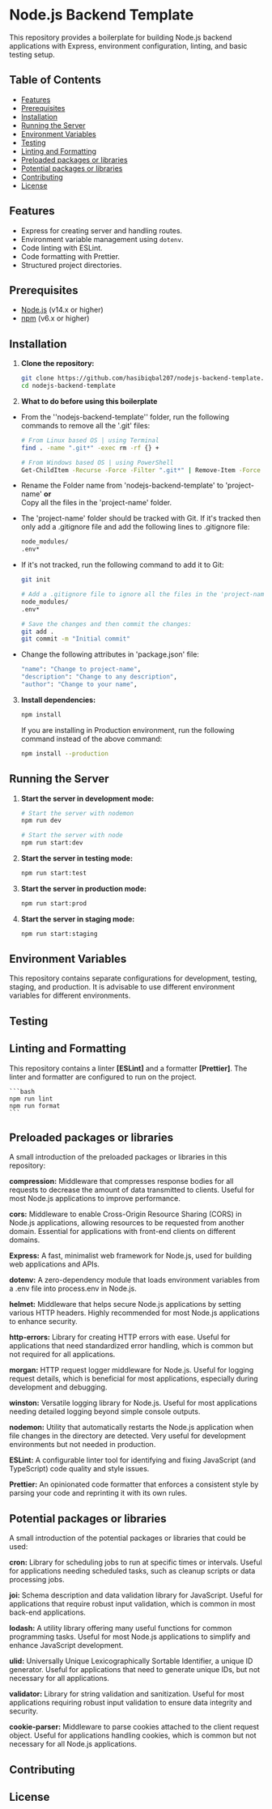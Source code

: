 # Node.js Backend Template

This repository provides a boilerplate for building Node.js backend applications with Express, environment configuration, linting, and basic testing setup.

## Table of Contents

- [Features](#features)
- [Prerequisites](#prerequisites)
- [Installation](#installation)
- [Running the Server](#running-the-server)
- [Environment Variables](#environment-variables)
- [Testing](#testing)
- [Linting and Formatting](#linting-and-formatting)
- [Preloaded packages or libraries](#preloaded-packages-or-libraries)
- [Potential packages or libraries](#potential-packages-or-libraries)
- [Contributing](#contributing)
- [License](#license)

## Features

- Express for creating server and handling routes.
- Environment variable management using `dotenv`.
- Code linting with ESLint.
- Code formatting with Prettier.
- Structured project directories.

## Prerequisites

- [Node.js](https://nodejs.org/) (v14.x or higher)
- [npm](https://www.npmjs.com/) (v6.x or higher)

## Installation

1. **Clone the repository:**

    ```bash
    git clone https://github.com/hasibiqbal207/nodejs-backend-template.git
    cd nodejs-backend-template
    ```

2. **What to do before using this boilerplate**

- From the ''nodejs-backend-template'' folder, run the following commands to remove all the '.git' files:

    ```bash
    # From Linux based OS | using Terminal
    find . -name ".git*" -exec rm -rf {} +

    # From Windows based OS | using PowerShell
    Get-ChildItem -Recurse -Force -Filter ".git*" | Remove-Item -Force -Recurse
    ```

- Rename the Folder name from 'nodejs-backend-template' to 'project-name' **or** <br /> Copy all the
    files in the 'project-name' folder.
    
- The 'project-name' folder should be tracked with Git. If it's tracked then only add a .gitignore file and add the following lines to .gitignore file:
 
    ```bash
    node_modules/
    .env*
    ```   

- If it's not tracked, run the following command to add it to Git: 

    ```bash
    git init

    # Add a .gitignore file to ignore all the files in the 'project-name' folder. Add the following lines to .gitignore file:
    node_modules/
    .env*

    # Save the changes and then commit the changes:
    git add .
    git commit -m "Initial commit"
    ```

- Change the following attributes in 'package.json' file:
    ```bash
    "name": "Change to project-name",
    "description": "Change to any description",
    "author": "Change to your name",
    ```

3. **Install dependencies:**
    ```bash
    npm install
    ```

    If you are installing in Production environment, run the following command instead of the above command:
    ```bash
    npm install --production
    ```

## Running the Server

1. **Start the server in development mode:**

    ```bash
    # Start the server with nodemon
    npm run dev

    # Start the server with node
    npm run start:dev
    ```

2. **Start the server in testing mode:**

    ```bash
    npm run start:test
    ```

3. **Start the server in production mode:**

    ```bash
    npm run start:prod
    ```
    
4. **Start the server in staging mode:**

    ```bash
    npm run start:staging
    ```
    
## Environment Variables

This repository contains separate configurations for development, testing, staging, and production. It is advisable to use different environment variables for different environments. 

## Testing


## Linting and Formatting
This repository contains a linter **[ESLint]** and a formatter **[Prettier]**. The linter and formatter are configured to run on the project.

    ```bash
    npm run lint
    npm run format
    ```

## Preloaded packages or libraries
A small introduction of the preloaded packages or libraries in this repository:

**compression:** Middleware that compresses response bodies for all requests to decrease the amount of data transmitted to clients. Useful for most Node.js applications to improve performance.

**cors:** Middleware to enable Cross-Origin Resource Sharing (CORS) in Node.js applications, allowing resources to be requested from another domain. Essential for applications with front-end clients on different domains.

**Express:** A fast, minimalist web framework for Node.js, used for building web applications and APIs.

**dotenv:** A zero-dependency module that loads environment variables from a .env file into process.env in Node.js.

**helmet:** Middleware that helps secure Node.js applications by setting various HTTP headers. Highly recommended for most Node.js applications to enhance security.

**http-errors:** Library for creating HTTP errors with ease. Useful for applications that need standardized error handling, which is common but not required for all applications.

**morgan:** HTTP request logger middleware for Node.js. Useful for logging request details, which is beneficial for most applications, especially during development and debugging.

**winston:** Versatile logging library for Node.js. Useful for most applications needing detailed logging beyond simple console outputs.

**nodemon:** Utility that automatically restarts the Node.js application when file changes in the directory are detected. Very useful for development environments but not needed in production.

**ESLint:** A configurable linter tool for identifying and fixing JavaScript (and TypeScript) code quality and style issues.

**Prettier:** An opinionated code formatter that enforces a consistent style by parsing your code and reprinting it with its own rules.

## Potential packages or libraries
A small introduction of the potential packages or libraries that could be used:

**cron:** Library for scheduling jobs to run at specific times or intervals. Useful for applications needing scheduled tasks, such as cleanup scripts or data processing jobs.

**joi:** Schema description and data validation library for JavaScript. Useful for applications that require robust input validation, which is common in most back-end applications.

**lodash:** A utility library offering many useful functions for common programming tasks. Useful for most Node.js applications to simplify and enhance JavaScript development.

**ulid:** Universally Unique Lexicographically Sortable Identifier, a unique ID generator. Useful for applications that need to generate unique IDs, but not necessary for all applications.

**validator:** Library for string validation and sanitization. Useful for most applications requiring robust input validation to ensure data integrity and security.

**cookie-parser:** Middleware to parse cookies attached to the client request object. Useful for applications handling cookies, which is common but not necessary for all Node.js applications.

## Contributing

## License